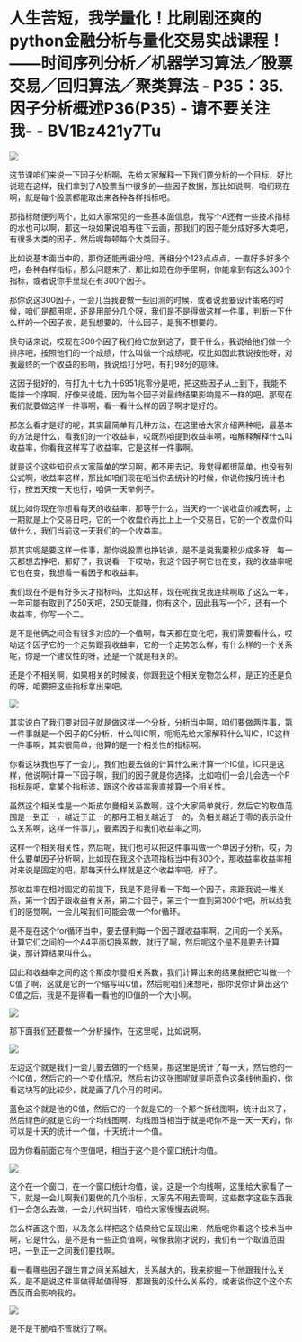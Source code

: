 # 人生苦短，我学量化！比刷剧还爽的python金融分析与量化交易实战课程！——时间序列分析／机器学习算法／股票交易／回归算法／聚类算法 - P35：35.因子分析概述P36(P35) - 请不要关注我- - BV1Bz421y7Tu

![](img/9edfca7db41f89452b594941e8595984_0.png)

这节课咱们来说一下因子分析啊，先给大家解释一下我们要分析的一个目标，好比说现在这样，我们拿到了A股票当中很多的一些因子数据，那比如说啊，咱们现在啊，就是每个股票都能取出来各种各样指标吧。

那指标随便列两个，比如大家常见的一些基本面信息，我写个A还有一些技术指标的水也可以啊，那这一块如果说咱再往下去画，那我们的因子能分成好多大类吧，有很多大类的因子，然后呢每顿每个大类因子。

比如说基本面当中的，那你还能再细分吧，再细分个123点点点，一直好多好多个吧，各种各样指标，那么问题来了，那比如现在你手里啊，你能拿到有这么300个指标，或者说你手里现在有300个因子。

那你说这300因子，一会儿当我要做一些回测的时候，或者说我要设计策略的时候，咱们是都用呢，还是用部分几个呀，我们是不是得做这样一件事，判断一下什么样的一个因子诶，是我想要的，什么因子，是我不想要的。

换句话来说，哎现在300个因子我们给它放到这了，要干什么，我说给他们做一个排序吧，按照他们的一个成绩，什么叫做一个成绩呢，哎比如因此我说按他呀，对我最终的一个收益的影响，我说给打分吧，有打98分的意味。

这因子挺好的，有打九十七九十6951兆零分是吧，把这些因子从上到下，我能不能排一个序啊，好像来说能，因为每个因子对最终结果影响是不一样的吧，那现在我们就要做这样一件事啊，看一看什么样的因子啊才是好的。

那怎么看才是好的呢，其实最简单有几种方法，在这里给大家介绍两种呃，最基本的方法是什么，看我们的一个收益率，哎既然咱提到收益率啊，咱解释解释什么叫收益率，你看我这样写了收益率，它是这样一件事啊。

就是这个这些知识点大家简单的学习啊，都不用去记，我觉得都很简单，也没有列公式啊，收益率这样，那比如咱们现在呃当你去统计的时候，你说你按月统计也行，按五天按一天也行，咱俩一天举例子。

就比如你现在你想看每天的收益率，那等于什么，当天的一个诶收盘价减去啊，上一期就是上个交易日吧，它的一个收盘价再比上上一个交易日，它的一个收盘价叫做什么，我们当前这一天我们的一个收益率。

那其实呢是要这样一件事，那你说股票也挣钱诶，是不是说我要积少成多呀，每一天都想去挣吧，那好了，我说看一下哎呦，我这个因子啊它也在变，我的收益率呢它也在变，我想看一看因子和收益率。

我们现在不是有好多天才指标吗，比如这样，现在呢我说我连续啊取了这么一年，一年可能有取到了250天吧，250天能赚，你有这个，因此我写一个F，还有一个收益率，你写一个二。

是不是他俩之间会有很多对应的一个值啊，每天都在变化吧，我们需要看什么，哎呦这个因子它的一个走势跟我收益率，它的一个走势怎么样，有什么样的一个关系呢，你是一个建议性的呀，还是一个就是相关的。

还是个不相关啊，如果相关的时候诶，你跟我这个相关宠物怎么样，是正的还是负的呀，咱要把这些指标拿出来吧。



![](img/9edfca7db41f89452b594941e8595984_2.png)

其实说白了我们要对因子就是做这样一个分析，分析当中啊，咱们要做两件事，第一件事就是一个因子的C分析，什么叫IC啊，呃呃先给大家解释什么叫IC，IC这样一件事啊，其实很简单，他算的是一个相关性的指标啊。

你看这块我也写了一会儿，我们也要去做的计算什么来计算一个IC值，IC只是这样，他说啊计算一下因子啊，我们的因子就是你选择，比如咱们一会儿会选一个P指标是吧，拿某个指标诶，跟这个收益率我直接算一个相关性。

虽然这个相关性是一个斯皮尔曼相关系数啊，这个大家简单就行，然后它的取值范围是一到正一，越近于正一的那月正相关越近于一的，负相关越近于零的表示没什么关系啊，这样一件事儿，要素因子和我们收益率之间。

这样一个相关相关性，然后呢，我们也可以把这件事叫做一个单因子分析，哎，为什么要单因子分析啊，比如现在我这个选项指标当中有300个，那收益率收益率相对来说是固定的吧，那每天什么样就是这个收益率吧，好了。

那收益率在相对固定的前提下，我是不是得看一下每一个因子，来跟我说一堆关系，第一个因子跟收益有关系，第二个因子，第三个一直到第300个吧，所以给我们的感觉啊，一会儿唉我们可能会做一个for循环。

是不是在这个for循环当中，要去便利每一个因子跟收益率啊，之间的一个关系，计算它们之间的一个A4平面切换系数，就行了啊，然后呢这个是不是要去计算诶，那计算结果叫什么。

因此和收益率之间的这个斯皮尔曼相关系数，我们计算出来的结果就把它叫做一个C值了啊，这就是它的一个缩写叫C值，然后呢咱们来想吧，那你说你计算出这个C值之后，我是不是得看一看他的ID值的一个大小啊。



![](img/9edfca7db41f89452b594941e8595984_4.png)

那下面我们还要做一个分析操作，在这里呢，比如说啊。

![](img/9edfca7db41f89452b594941e8595984_6.png)

左边这个就是我们一会儿要去做的一个结果，那这里是统计了每一天，然后他的一个IC值，然后它的一个变化情况，然后右边这张图呢就是呃蓝色这条线他画的，你看这块写的比较少，就是画了几个月的时间。

蓝色这个就是他的C值，然后它的一个就是它的一个那个折线图啊，统计出来了，然后绿色的就是它的一个均线图啊，均线图当相当于就是呃你不是一天一天的，你可以是十天的统计一个值，十天统计一个值。

因为你看前面它有个空值吧，相当于这个是个窗口统计均值。

![](img/9edfca7db41f89452b594941e8595984_8.png)

这个在一个窗口，在一个窗口统计均值，诶，这是一个均线啊，这里给大家看了一下，就是一会儿啊我们要做的几个指标，大家先不用去管啊，这些数字这些东西我们一会怎么去做，一会儿代码当转，咱给大家慢慢去说啊。

怎么样画这个图，以及怎么样把这个结果给它呈现出来，然后呢你看这个技术当中啊，它是什么，是不是有一些正负值啊，唉像我刚才说的，我们有一个取值范围吧，一到正一之间我们要找啊。

看一看哪些因子跟生育之间关系越大，关系越大的，我来挖掘一下他跟我什么关系，是不是说这件事做得越值得呀，那跟我的没什么关系的，或者说你这个这个东西反而会影响我的。



![](img/9edfca7db41f89452b594941e8595984_10.png)

是不是干脆咱不管就行了啊。